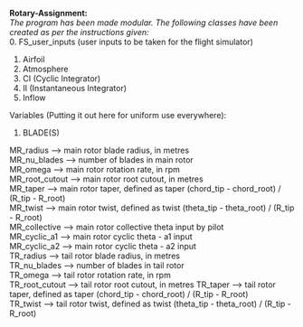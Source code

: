 **Rotary-Assignment:** <br>
*The program has been made modular. The following classes have been created as per the instructions given:*<br>
0. FS_user_inputs (user inputs to be taken for the flight simulator)
1. Airfoil
2. Atmosphere
3. CI (Cyclic Integrator)
4. II (Instantaneous Integrator)
5. Inflow

Variables (Putting it out here for uniform use everywhere):

1. BLADE(S)

MR_radius          -->    main rotor blade radius, in metres<br>
MR_nu_blades       -->    number of blades in main rotor<br>
MR_omega           -->    main rotor rotation rate, in rpm<br>
MR_root_cutout     -->    main rotor root cutout, in metres<br>
MR_taper           -->    main rotor taper, defined as taper    (chord_tip - chord_root) / (R_tip - R_root)<br>
MR_twist           -->    main rotor twist, defined as twist    (theta_tip - theta_root) / (R_tip - R_root)<br>
MR_collective      -->    main rotor collective theta input by pilot<br>
MR_cyclic_a1       -->    main rotor cyclic theta - a1 input<br>
MR_cyclic_a2       -->    main rotor cyclic theta - a2 input <br>
TR_radius          -->    tail rotor blade radius, in metres<br>
TR_nu_blades       -->    number of blades in tail rotor<br>
TR_omega           -->    tail rotor rotation rate, in rpm<br>
TR_root_cutout     -->    tail rotor root cutout, in metres
TR_taper           -->    tail rotor taper, defined as taper    (chord_tip - chord_root) / (R_tip - R_root)<br>
TR_twist           -->    tail rotor twist, defined as twist    (theta_tip - theta_root) / (R_tip - R_root)<br>

